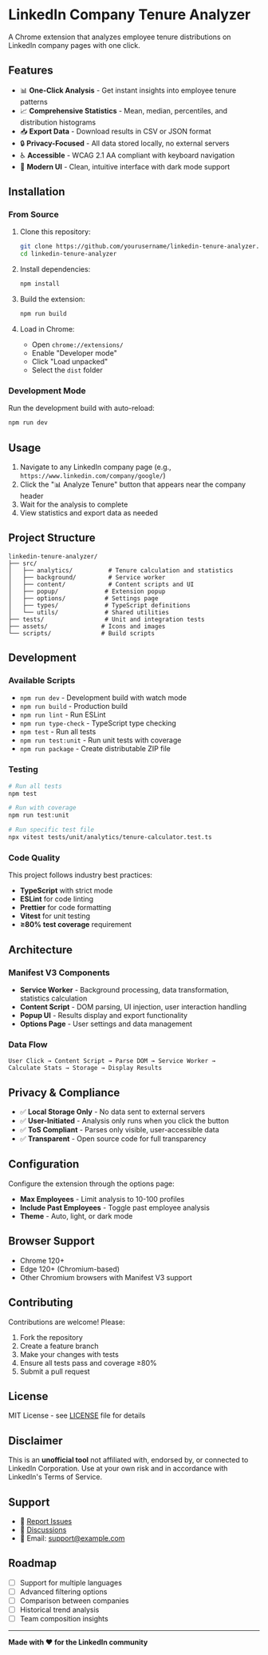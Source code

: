 # LinkedIn Company Tenure Analyzer

A Chrome extension that analyzes employee tenure distributions on LinkedIn company pages with one click.

## Features

- 📊 **One-Click Analysis** - Get instant insights into employee tenure patterns
- 📈 **Comprehensive Statistics** - Mean, median, percentiles, and distribution histograms
- 📥 **Export Data** - Download results in CSV or JSON format
- 🔒 **Privacy-Focused** - All data stored locally, no external servers
- ♿ **Accessible** - WCAG 2.1 AA compliant with keyboard navigation
- 🎨 **Modern UI** - Clean, intuitive interface with dark mode support

## Installation

### From Source

1. Clone this repository:
   ```bash
   git clone https://github.com/yourusername/linkedin-tenure-analyzer.git
   cd linkedin-tenure-analyzer
   ```

2. Install dependencies:
   ```bash
   npm install
   ```

3. Build the extension:
   ```bash
   npm run build
   ```

4. Load in Chrome:
   - Open `chrome://extensions/`
   - Enable "Developer mode"
   - Click "Load unpacked"
   - Select the `dist` folder

### Development Mode

Run the development build with auto-reload:
```bash
npm run dev
```

## Usage

1. Navigate to any LinkedIn company page (e.g., `https://www.linkedin.com/company/google/`)
2. Click the "📊 Analyze Tenure" button that appears near the company header
3. Wait for the analysis to complete
4. View statistics and export data as needed

## Project Structure

```
linkedin-tenure-analyzer/
├── src/
│   ├── analytics/          # Tenure calculation and statistics
│   ├── background/         # Service worker
│   ├── content/            # Content scripts and UI
│   ├── popup/             # Extension popup
│   ├── options/           # Settings page
│   ├── types/             # TypeScript definitions
│   └── utils/             # Shared utilities
├── tests/                 # Unit and integration tests
├── assets/               # Icons and images
└── scripts/              # Build scripts
```

## Development

### Available Scripts

- `npm run dev` - Development build with watch mode
- `npm run build` - Production build
- `npm run lint` - Run ESLint
- `npm run type-check` - TypeScript type checking
- `npm test` - Run all tests
- `npm run test:unit` - Run unit tests with coverage
- `npm run package` - Create distributable ZIP file

### Testing

```bash
# Run all tests
npm test

# Run with coverage
npm run test:unit

# Run specific test file
npx vitest tests/unit/analytics/tenure-calculator.test.ts
```

### Code Quality

This project follows industry best practices:

- **TypeScript** with strict mode
- **ESLint** for code linting
- **Prettier** for code formatting
- **Vitest** for unit testing
- **≥80% test coverage** requirement

## Architecture

### Manifest V3 Components

- **Service Worker** - Background processing, data transformation, statistics calculation
- **Content Script** - DOM parsing, UI injection, user interaction handling
- **Popup UI** - Results display and export functionality
- **Options Page** - User settings and data management

### Data Flow

```
User Click → Content Script → Parse DOM → Service Worker → 
Calculate Stats → Storage → Display Results
```

## Privacy & Compliance

- ✅ **Local Storage Only** - No data sent to external servers
- ✅ **User-Initiated** - Analysis only runs when you click the button
- ✅ **ToS Compliant** - Parses only visible, user-accessible data
- ✅ **Transparent** - Open source code for full transparency

## Configuration

Configure the extension through the options page:

- **Max Employees** - Limit analysis to 10-100 profiles
- **Include Past Employees** - Toggle past employee analysis
- **Theme** - Auto, light, or dark mode

## Browser Support

- Chrome 120+
- Edge 120+ (Chromium-based)
- Other Chromium browsers with Manifest V3 support

## Contributing

Contributions are welcome! Please:

1. Fork the repository
2. Create a feature branch
3. Make your changes with tests
4. Ensure all tests pass and coverage ≥80%
5. Submit a pull request

## License

MIT License - see [LICENSE](LICENSE) file for details

## Disclaimer

This is an **unofficial tool** not affiliated with, endorsed by, or connected to LinkedIn Corporation. Use at your own risk and in accordance with LinkedIn's Terms of Service.

## Support

- 🐛 [Report Issues](https://github.com/yourusername/linkedin-tenure-analyzer/issues)
- 💬 [Discussions](https://github.com/yourusername/linkedin-tenure-analyzer/discussions)
- 📧 Email: support@example.com

## Roadmap

- [ ] Support for multiple languages
- [ ] Advanced filtering options
- [ ] Comparison between companies
- [ ] Historical trend analysis
- [ ] Team composition insights

---

**Made with ❤️ for the LinkedIn community**

